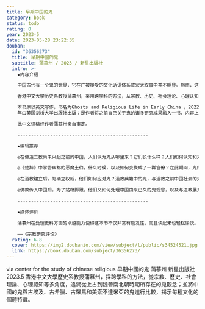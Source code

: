 ```yaml
---
title: 早期中国的鬼
category: book
status: todo
rating: 0
year: 2023-5
date: 2023-05-28 23:22:35
douban:
  id: "36356273"
  title: 早期中国的鬼
  subtitle: 蒲慕州 / 2023 / 新星出版社
  intro: >-
    ★内容介绍

    中国古代有一个鬼的世界，它在广被接受的文化话语体系或宏大叙事中并不明显。然而，这个阴暗的鬼世界一直是中国过往的一部分。想要完整认识中国，洞察历史与人心，就不能不了解鬼。

    香港中文大学历史系教授蒲慕州，采用跨学科的方法，从宗教、历史、社会理论、心理认知等多角度，追溯了从远古到魏晋南北朝时期所存在的鬼观念；并将中国的鬼与古埃及、古希腊、古罗马和美索不达米亚的鬼进行比较，揭示每种文化的个体特征。

    本书原以英文写作，书名为Ghosts and Religious Life in Early China ，2022
    年由英国剑桥大学出版社出版；是作者将之前自己关于鬼的诸多研究成果融入一书，内容上化繁为简，叙述上简约流畅，更适合大众阅读。

    此中文译稿经作者蒲慕州亲自审定。

    ------------------------------------------------

    ★编辑推荐

    ◎在佛道二教尚未兴起之前的中国，人们认为鬼从哪里来？它们长什么样？人们如何认知和对待鬼，如何想象它们与生人的关系？

    ◎《楚辞》中掌管幽都的恶魔土伯，什么时候，以及如何变换成了一群官僚？在此期间，鬼的形象又发生了怎样的变化？

    ◎在道教建立后，为确立权威，他们如何应对鬼？道教典籍中的鬼，与道教之前中国社会的鬼，是否有所不同？

    ◎佛教传入中国后，为了站稳脚跟，他们又如何处理中国由来已久的鬼观念，以及与道教展开竞争？

    ------------------------------------------------

    ★媒体评价

    蒲慕州在处理史料方面的卓越能力使得这本书不仅非常有启发性，而且读起来也轻松愉悦。

    ——《宗教研究评论》
  rating: 6.8
  cover: https://img2.doubanio.com/view/subject/l/public/s34524521.jpg
  link: https://book.douban.com/subject/36356273/
---
```


via center for the study of chinese religious 早期中國的鬼
蒲慕州
新星出版社 2023.5
香港中文大學歷史系教授蒲慕州，採跨學科的方法，從宗教、歷史、社會理論、心理認知等多角度，追溯從上古到魏晉南北朝時期所存在的鬼觀念；並將中國的鬼與古埃及、古希臘、古羅馬和美索不達米亞的鬼進行比較，揭示每種文化的個體特徵。
